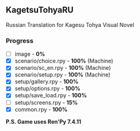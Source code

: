 ## KagetsuTohyaRU
Russian Translation for Kagesu Tohya Visual Novel
### Progress

 - [ ] image - **0%**
 - [x] scenario/choice.rpy - **100%** (Machine)
 - [x] scenario/sc_en.rpy - **100%** (Machine)
 - [x] scenario/setup.rpy - **100%** (Machine)
 - [x] setup/gallery.rpy - **100%**
 - [x] setup/options.rpy - **100%**
 - [x] setup/save_load.rpy - **100%**
 - [ ] setup/screens.rpy - **15%**
 - [x] common.rpy - **100%**

**P.S. Game uses Ren'Py 7.4.11**
